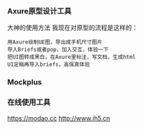 ### Axure原型设计工具
 大神的使用方法
 我现在对原型的流程是这样的：

    用Axure绘制UE图，导出成手机尺寸图片
    导入Briefs或者pop，加入交互，体验一下
    把UI图转成黑白，在Axure里标注，写文档，生成html
    UI定稿再导入briefs，高保真体验
### Mockplus
### 在线使用工具
https://modao.cc
http://www.ih5.cn

